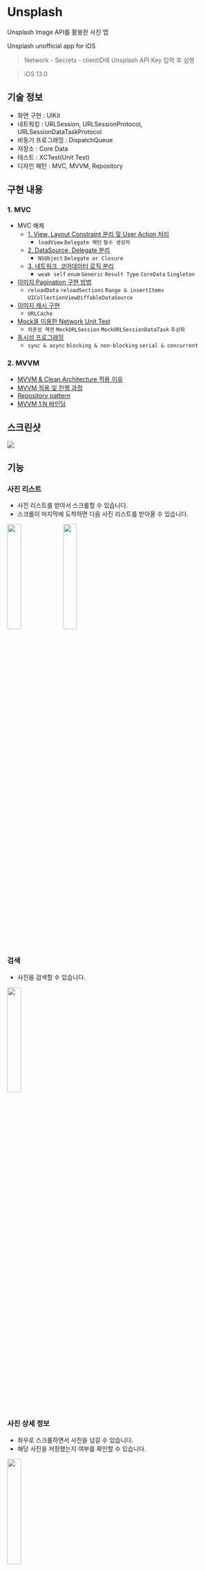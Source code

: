 # Unsplash
Unsplash Image API를 활용한 사진 앱

Unsplash unofficial app for iOS

> Network - Secrets - clientID에 Unsplash API Key 입력 후 실행

> iOS 13.0

## 기술 정보

- 화면 구현 : UIKit
- 네트워킹 : URLSession, URLSessionProtocol, URLSessionDataTaskProtocol
- 비동기 프로그래밍 : DispatchQueue
- 저장소 : Core Data
- 테스트 : XCTest(Unit Test)
- 디자인 패턴 : MVC, MVVM, Repository

## 구현 내용
### 1. MVC
- MVC 해체
    - [1. View, Layout Constraint 분리 및 User Action 처리](https://github.com/hhhan0315/Unsplash/tree/main/markdown/MVC_step1.md)
        - `loadView` `Delegate 패턴` `필수 생성자`
    - [2. DataSource, Delegate 분리](https://github.com/hhhan0315/Unsplash/tree/main/markdown/MVC_step2.md)
        - `NSObject` `Delegate or Closure` 
    - [3. 네트워크, 코어데이터 로직 분리](https://github.com/hhhan0315/Unsplash/tree/main/markdown/MVC_step3.md)
        - `weak self` `enum` `Generic` `Result Type` `CoreData` `Singleton`
- [이미지 Pagination 구현 방법](https://github.com/hhhan0315/Unsplash/tree/main/markdown/Pagination.md)
    - `reloadData` `reloadSections` `Range & insertItems` `UICollectionViewDiffableDataSource`
- [이미지 캐시 구현](https://github.com/hhhan0315/Unsplash/tree/main/markdown/Cache.md)
    - `URLCache`
- [Mock을 이용한 Network Unit Test](https://github.com/hhhan0315/Unsplash/tree/main/markdown/NetworkTest.md)
    - `의존성 역전` `MockURLSession` `MockURLSessionDataTask` `추상화`
- [동시성 프로그래밍](https://github.com/hhhan0315/Unsplash/tree/main/markdown/Concurrency.md)
    - `sync & async` `blocking & non-blocking` `serial & concurrent`
    
### 2. MVVM
- [MVVM & Clean Architecture 적용 이유](https://github.com/hhhan0315/Unsplash/tree/main/markdown/MVVM_CleanArchitecture.md)
- [MVVM 적용 및 진행 과정](https://github.com/hhhan0315/Unsplash/tree/main/markdown/MVVM.md)
- [Repository pattern](https://github.com/hhhan0315/Unsplash/tree/main/markdown/Repository.md)
- [MVVM 1:N 바인딩](https://github.com/hhhan0315/Unsplash/tree/main/markdown/MVVM_binding.md)

## 스크린샷

<img src="https://github.com/hhhan0315/Unsplash/blob/main/screenshot/intro.png">

## 기능

### 사진 리스트
- 사진 리스트를 받아서 스크롤할 수 있습니다.
- 스크롤이 마지막에 도착하면 다음 사진 리스트를 받아올 수 있습니다.

<p>
    <img src="https://github.com/hhhan0315/Unsplash/blob/main/screenshot/intro_list1.gif" width="25%"/>
    <img src="https://github.com/hhhan0315/Unsplash/blob/main/screenshot/intro_list2.gif" width="25%"/>
</p>

### 검색
- 사진을 검색할 수 있습니다.

<img src="https://github.com/hhhan0315/Unsplash/blob/main/screenshot/intro_search.gif" width="25%"/>

### 사진 상세 정보
- 좌우로 스크롤하면서 사진을 넘길 수 있습니다.
- 해당 사진을 저장했는지 여부를 확인할 수 있습니다.

<img src="https://github.com/hhhan0315/Unsplash/blob/main/screenshot/intro_detail.gif" width="25%"/>

### 사진 좋아요
- 하트 버튼을 눌러서 사진 정보를 저장할 수 있습니다.

<img src="https://github.com/hhhan0315/Unsplash/blob/main/screenshot/intro_heart.gif" width="25%"/>

### 사진 앨범 저장
- 저장 버튼을 눌러서 앨범에 사진을 저장할 수 있습니다.

<img src="https://github.com/hhhan0315/Unsplash/blob/main/screenshot/intro_save.gif" width="25%"/>

### 사진 정보 공유
- 공유 버튼을 눌러서 사진 웹 주소 정보를 공유할 수 있습니다.

<img src="https://github.com/hhhan0315/Unsplash/blob/main/screenshot/intro_share.gif" width="25%"/>

## 구조

### MVVM

<img src="https://github.com/hhhan0315/Unsplash/blob/main/screenshot/architecture_mvvm.png"/>

```
├── Unsplash
│   ├── Application
│   │   ├── AppDelegate.swift
│   │   └── SceneDelegate.swift
│   ├── Common
│   │   ├── Alert.swift
│   │   ├── Extension
│   │   │   ├── NotificationName+Extension.swift
│   │   │   ├── UIImageView+Extension.swift
│   │   │   └── UIViewController+Extension.swift
│   │   ├── ImageCacheManager.swift
│   │   └── ImageSaveManager.swift
│   ├── Data
│   │   ├── CoreDataStorage
│   │   │   ├── CoreDataStorage.swift
│   │   │   ├── CoreDataStorage.xcdatamodeld
│   │   │   │   └── Unsplash.xcdatamodel
│   │   │   │       └── contents
│   │   │   └── Entity+Mapping
│   │   │       └── PhotoEntity+Mapping.swift
│   │   ├── Network
│   │   │   ├── Request
│   │   │   │   ├── PhotoRequestDTO.swift
│   │   │   │   ├── PhotoSearchRequestDTO.swift
│   │   │   │   ├── TopicPhotoRequestDTO.swift
│   │   │   │   └── TopicRequestDTO.swift
│   │   │   └── Response
│   │   │       ├── PhotoResponseDTO+Mapping.swift
│   │   │       ├── SearchResponseDTO.swift
│   │   │       └── TopicResponseDTO+Mapping.swift
│   │   └── Repositories
│   │       ├── DefaultPhotoCoreDataRepository.swift
│   │       ├── DefaultPhotoRepository.swift
│   │       ├── DefaultPhotoSearchRepository.swift
│   │       ├── DefaultTopicPhotoRepository.swift
│   │       └── DefaultTopicRepository.swift
│   ├── Domain
│   │   ├── Entities
│   │   │   ├── Photo.swift
│   │   │   └── Topic.swift
│   │   ├── Interfaces
│   │   │   └── Repositories
│   │   │       ├── PhotoCoreDataRepository.swift
│   │   │       ├── PhotoRepository.swift
│   │   │       ├── PhotoSearchRepository.swift
│   │   │       ├── TopicPhotoRepository.swift
│   │   │       └── TopicRepository.swift
│   │   └── UseCases
│   │       ├── GetPhotoListUseCase.swift
│   │       ├── GetPhotoSearchListUseCase.swift
│   │       ├── GetTopicListUseCase.swift
│   │       └── GetTopicPhotoListUseCase.swift
│   ├── Infrastructure
│   │   └── Network
│   │       ├── API.swift
│   │       ├── NetworkService.swift
│   │       ├── Secrets.swift
│   │       ├── TargetType.swift
│   │       ├── URLSessionDataTaskProtocol.swift
│   │       └── URLSessionProtocol.swift
│   ├── Presentation
│   │   ├── Common
│   │   │   ├── BlackGradientImageView.swift
│   │   │   ├── PhotoCollectionViewCell.swift
│   │   │   └── PinterestLayout.swift
│   │   ├── LikesPhotoList
│   │   │   ├── LikesPhotoCollectionViewCell.swift
│   │   │   ├── LikesPhotoListViewController.swift
│   │   │   └── LikesPhotoListViewModel.swift
│   │   ├── MainTabBarController.swift
│   │   ├── PhotoDetail
│   │   │   ├── PhotoDetailCollectionViewCell.swift
│   │   │   ├── PhotoDetailViewController.swift
│   │   │   └── PhotoDetailViewModel.swift
│   │   ├── PhotoList
│   │   │   ├── PhotoListViewController.swift
│   │   │   └── PhotoListViewModel.swift
│   │   └── Search
│   │       ├── SearchResult
│   │       │   ├── SearchResultViewController.swift
│   │       │   └── SearchResultViewModel.swift
│   │       ├── TopicList
│   │       │   ├── TopicListCollectionViewCell.swift
│   │       │   ├── TopicListViewController.swift
│   │       │   └── TopicListViewModel.swift
│   │       └── TopicPhotoList
│   │           ├── TopicPhotoListViewController.swift
│   │           └── TopicPhotoListViewModel.swift
│   └── Resource
│       ├── Assets.xcassets
│       │   ├── AccentColor.colorset
│       │   │   └── Contents.json
│       │   ├── AppIcon.appiconset
│       │   │   └── Contents.json
│       │   └── Contents.json
│       ├── Base.lproj
│       │   └── LaunchScreen.storyboard
│       └── Info.plist
├── UnsplashTests
│   ├── Network
│   │   ├── MockURLSession.swift
│   │   ├── MockURLSessionDataTask.swift
│   │   ├── NetworkServiceTests.swift
│   │   └── content.json
│   └── PhotoListViewModelTests.swift
```

### MVC

<img src="https://github.com/hhhan0315/Unsplash/blob/main/screenshot/architecture_mvc.png" width="90%"/>

```
├── Unsplash
│   ├── Application
│   │   ├── AppDelegate.swift
│   │   └── SceneDelegate.swift
│   ├── Common
│   │   ├── Alert.swift
│   │   ├── Constants.swift
│   │   ├── CoreDataManager.swift
│   │   ├── Extension
│   │   │   ├── NotificationName+Extension.swift
│   │   │   ├── UIImageView+Extension.swift
│   │   │   └── UIViewController+Extension.swift
│   │   ├── ImageCacheManager.swift
│   │   └── Model
│   │       ├── Photo.swift
│   │       ├── PhotoData+CoreDataClass.swift
│   │       ├── Search.swift
│   │       └── Topic.swift
│   ├── Network
│   │   ├── API.swift
│   │   ├── APIError.swift
│   │   ├── APIService.swift
│   │   ├── Secrets.swift
│   │   ├── URLSessionDataTaskProtocol.swift
│   │   └── URLSessionProtocol.swift
│   ├── Resource
│   │   ├── Assets.xcassets
│   │   │   ├── AccentColor.colorset
│   │   │   │   └── Contents.json
│   │   │   ├── AppIcon.appiconset
│   │   │   │   └── Contents.json
│   │   │   └── Contents.json
│   │   ├── Base.lproj
│   │   │   └── LaunchScreen.storyboard
│   │   ├── Info.plist
│   │   └── Unsplash.xcdatamodeld
│   │       └── Unsplash.xcdatamodel
│   │           └── contents
│   └── Scene
│       ├── Common
│       │   ├── Cells
│       │   │   └── PhotoCollectionViewCell.swift
│       │   └── Views
│       │       ├── BlackGradientImageView.swift
│       │       ├── PhotoListDelegate.swift
│       │       ├── PinterestLayout.swift
│       │       └── PinterestPhotoListView.swift
│       ├── LikesPhotoList
│       │   ├── LikesPhotoCollectionViewCell.swift
│       │   ├── LikesPhotoListView.swift
│       │   └── LikesPhotoListViewController.swift
│       ├── MainTabBarController.swift
│       ├── PhotoDetail
│       │   ├── PhotoDetailView.swift
│       │   └── PhotoDetailViewController.swift
│       ├── PhotoList
│       │   ├── PhotoListView.swift
│       │   └── PhotoListViewController.swift
│       └── Search
│           ├── SearchResult
│           │   └── SearchResultViewController.swift
│           ├── TopicList
│           │   ├── TopicListCollectionViewCell.swift
│           │   ├── TopicListDelegate.swift
│           │   ├── TopicListView.swift
│           │   └── TopicListViewController.swift
│           └── TopicPhotoList
│               └── TopicPhotoListViewController.swift
├── UnsplashTests
│   └── Network
│       ├── APIServiceTests.swift
│       ├── MockURLSession.swift
│       ├── MockURLSessionDataTask.swift
│       └── content.json

```
